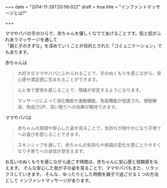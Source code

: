+++
date = "2014-11-26T20:56:02Z"
draft = true
title = "インファントマッサージとは?"

+++

ママやパパの手のひらで、赤ちゃんを優しくなでてあげることです。肌と肌がふれあうマッサージを通して<br>
「親と子のきずな」を深めていくことが目的とされた「コミュニケーション」でもあります。

赤ちゃんは

> 大好きなママやパパにふれられることで、手のぬくもりを感じながら、安心感や満足感に包まれることができます。

> 心と体で愛情を感じることで、情緒が安定するようになります。

> マッサージによって消化機能や運動機能、免疫機能が促進され、便秘解消、免疫力UP、深い眠りへの効果が期待できます。

ママやパパは

> 赤ちゃんの笑顔や安心した姿を見ることで、気持ちが穏やかになり子育てへの喜びを感じることできます。

> スキンシップを通して、赤ちゃんの気持ちや体調の変化を感じとりやすくなり子育てへの自信が芽生えます。

お互いのぬくもりを感じながら過ごす時間は、赤ちゃんに安心感と信頼感を与えます。
そんな安心した我が子の姿を見ることで、ママやパパもまた、リラックスしていきます。
そんな、ゆったりとした時間を親子で過ごせる１つの方法として
インファントマッサージがあります。


